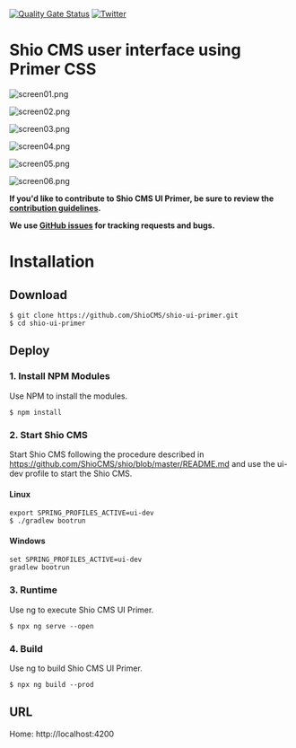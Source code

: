 [![Quality Gate Status](https://sonarcloud.io/api/project_badges/measure?project=ShioCMS_shio-ui-primer&metric=alert_status)](https://sonarcloud.io/dashboard?id=ShioCMS_shio-ui-primer) [![Twitter](https://img.shields.io/twitter/follow/shiocms.svg?style=social&label=Follow)](https://twitter.com/intent/follow?screen_name=shiocms)

# Shio CMS user interface using Primer CSS

![screen01.png](https://shiocms.github.io/shio-ui-primer/img/screen01.png) 

![screen02.png](https://shiocms.github.io/shio-ui-primer/img/screen02.png) 

![screen03.png](https://shiocms.github.io/shio-ui-primer/img/screen03.png)

![screen04.png](https://shiocms.github.io/shio-ui-primer/img/screen04.png)

![screen05.png](https://shiocms.github.io/shio-ui-primer/img/screen05.png)

![screen06.png](https://shiocms.github.io/shio-ui-primer/img/screen06.png)

**If you'd like to contribute to Shio CMS UI Primer, be sure to review the [contribution
guidelines](CONTRIBUTING.md).**

**We use [GitHub issues](https://github.com/ShioCMS/shio-ui-primer/issues) for tracking requests and bugs.**

# Installation

## Download

```shell
$ git clone https://github.com/ShioCMS/shio-ui-primer.git
$ cd shio-ui-primer
```

## Deploy 

### 1. Install NPM Modules

Use NPM to install the modules.

```shell
$ npm install
```

### 2. Start Shio CMS

Start Shio CMS following the procedure described in https://github.com/ShioCMS/shio/blob/master/README.md and use the ui-dev profile to start the Shio CMS.

#### Linux

```shell
export SPRING_PROFILES_ACTIVE=ui-dev
$ ./gradlew bootrun
```
#### Windows

```shell
set SPRING_PROFILES_ACTIVE=ui-dev
gradlew bootrun
```


### 3. Runtime

Use ng to execute Shio CMS UI Primer.

```shell
$ npx ng serve --open
```

### 4. Build

Use ng to build Shio CMS UI Primer.

```shell
$ npx ng build --prod
```

## URL

Home: http://localhost:4200
